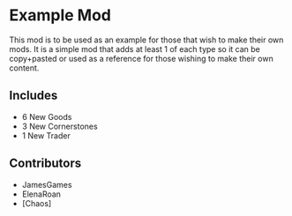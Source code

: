 # Example Mod

This mod is to be used as an example for those that wish to make their own mods. It is a simple mod that adds at least 1 of each type so it can be copy+pasted or used as a reference for those wishing to make their own content.

## Includes
- 6 New Goods
- 3 New Cornerstones
- 1 New Trader

## Contributors
- JamesGames
- ElenaRoan
- \[Chaos\]

